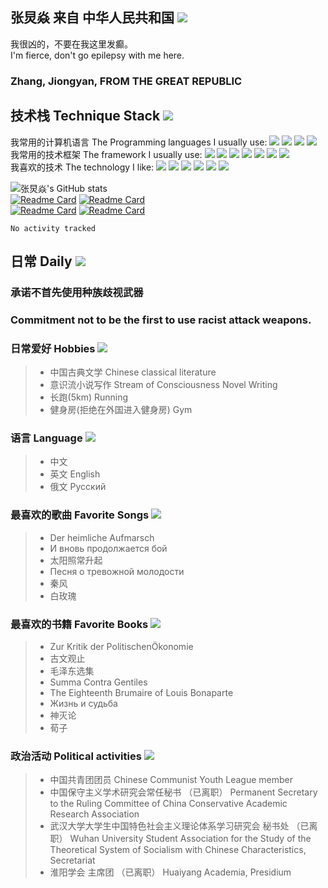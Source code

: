## 张炅焱 来自 中华人民共和国 <img src="https://cdn.emojidex.com/emoji/xhdpi/%E4%B8%AD%E5%9B%BD%E5%9B%BD%E6%97%97.png?1417130677"/>
我很凶的，不要在我这里发癫。  
I'm fierce, don't go epilepsy with me here.
### Zhang, Jiongyan, FROM THE GREAT REPUBLIC
## 技术栈 Technique Stack <img src="https://img.shields.io/badge/Techniques-v1.0.0-red"/>
我常用的计算机语言 The Programming languages I usually use: <img src="https://img.shields.io/badge/Language-Javascript-green"/>
<img src="https://img.shields.io/badge/Language-C++-green"/>
<img src="https://img.shields.io/badge/Language-Java-green"/>
<img src="https://img.shields.io/badge/Language-Python-green"/>  
我常用的技术框架 The framework I usually use: <img src="https://img.shields.io/badge/Stack-Vue-red"/>
<img src="https://img.shields.io/badge/Stack-Android-red"/>
<img src="https://img.shields.io/badge/Stack-OpenCV-red"/>
<img src="https://img.shields.io/badge/Stack-Hadoop-red"/>
<img src="https://img.shields.io/badge/Stack-MPI/OpenMP-red"/>
<img src="https://img.shields.io/badge/Stack-QT-red"/>
<img src="https://img.shields.io/badge/Stack-CUDA-red"/>  
我喜欢的技术 The technology I like: <img src="https://img.shields.io/badge/Tech-3D-blue"/>
<img src="https://img.shields.io/badge/Tech-DataScience-blue"/>
<img src="https://img.shields.io/badge/Tech-DeepLearning-blue"/>
<img src="https://img.shields.io/badge/Tech-Modelling-blue"/>
<img src="https://img.shields.io/badge/Tech-CV-blue"/>
<img src="https://img.shields.io/badge/Tech-ImageProcessing-blue"/>
<!--
**hinczhang/hinczhang** is a ✨ _special_ ✨ repository because its `README.md` (this file) appears on your GitHub profile.

Here are some ideas to get you started:

- 🔭 I’m currently working on ...
- 🌱 I’m currently learning ...
- 👯 I’m looking to collaborate on ...
- 🤔 I’m looking for help with ...
- 💬 Ask me about ...
- 📫 How to reach me: ...
- 😄 Pronouns: ...
- ⚡ Fun fact: ...
-->
![张炅焱's GitHub stats](https://github-readme-stats.vercel.app/api?username=hinczhang&show_icons=true&theme=vue)  
[![Readme Card](https://github-readme-stats.vercel.app/api/pin/?username=hinczhang&repo=3D-Scanning-and-Motion-Capture&theme=swift)](https://github.com/hinczhang/3D-Scanning-and-Motion-Capture)
[![Readme Card](https://github-readme-stats.vercel.app/api/pin/?username=hinczhang&repo=INF560&theme=buefy)](https://github.com/hinczhang/INF560)  
[![Readme Card](https://github-readme-stats.vercel.app/api/pin/?username=hinczhang&repo=GeoRecorder)](https://github.com/hinczhang/GeoRecorder)
[![Readme Card](https://github-readme-stats.vercel.app/api/pin/?username=hinczhang&repo=Graduate-Thesis&theme=graywhite)](https://github.com/hinczhang/Graduate-Thesis)  
<!--START_SECTION:waka-->

```text
No activity tracked
```

<!--END_SECTION:waka-->
## 日常 Daily <img src="https://img.shields.io/badge/%E6%97%A5%E5%B8%B8-daily-blue"/>
### 承诺不首先使用种族歧视武器
### Commitment not to be the first to use racist attack weapons.
### 日常爱好 Hobbies <img src="https://img.shields.io/badge/hobby-favorite-brightgreen"/>
> - 中国古典文学 Chinese classical literature  
> - 意识流小说写作 Stream of Consciousness Novel Writing  
> - 长跑(5km) Running
> - 健身房(拒绝在外国进入健身房) Gym  
### 语言 Language <img src="https://img.shields.io/badge/language-use-orange"/>
> - 中文  
> - 英文 English  
> - 俄文 Русский  
### 最喜欢的歌曲 Favorite Songs <img src="https://img.shields.io/badge/song-favorite-lightgrey"/>
> - Der heimliche Aufmarsch  
> - И вновь продолжается бой  
> - 太阳照常升起  
> - Песня о тревожной молодости  
> - 秦风  
> - 白玫瑰  
### 最喜欢的书籍 Favorite Books <img src="https://img.shields.io/badge/book-favorite-green"/>
> - Zur Kritik der PolitischenÖkonomie  
> - 古文观止  
> - 毛泽东选集  
> - Summa Contra Gentiles  
> - The Eighteenth Brumaire of Louis Bonaparte  
> - Жизнь и судьба
> - 神灭论
> - 荀子
### 政治活动 Political activities <img src="https://img.shields.io/badge/activity-politics-yellowgreen"/>
> - 中国共青团团员 Chinese Communist Youth League member  
> - 中国保守主义学术研究会常任秘书 （已离职） Permanent Secretary to the Ruling Committee of China Conservative Academic Research Association  
> - 武汉大学大学生中国特色社会主义理论体系学习研究会 秘书处 （已离职） Wuhan University Student Association for the Study of the Theoretical System of Socialism with Chinese Characteristics, Secretariat  
> - 淮阳学会 主席团 （已离职） Huaiyang Academia, Presidium  
